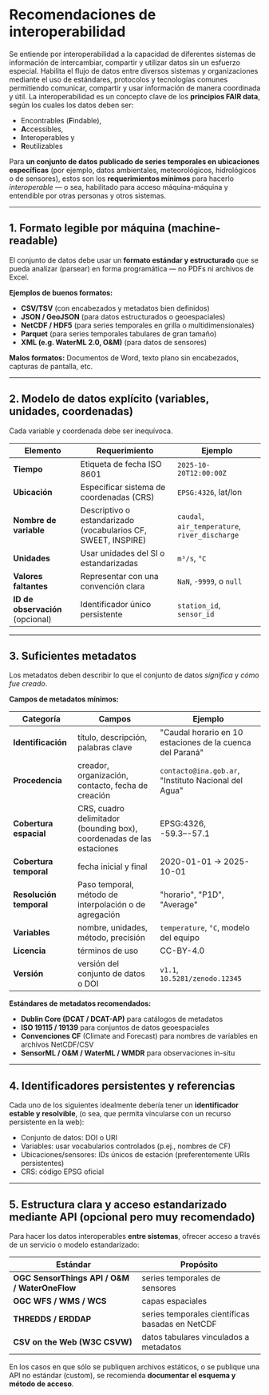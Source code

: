 # Recomendaciones de interoperabilidad
Se entiende por interoperabilidad a la capacidad de diferentes sistemas de información de intercambiar, compartir y utilizar datos sin un esfuerzo especial. Habilita el flujo de datos entre diversos sistemas y organizaciones mediante el uso de estándares, protocolos y tecnologías comunes permitiendo comunicar, compartir y usar información de manera coordinada y útil. La interoperabilidad es un concepto clave de los **principios FAIR data**, según los cuales los datos deben ser:
- Encontrables (**F**indable), 
- **A**ccessibles, 
- **I**nteroperables y 
- **R**eutilizables

Para **un conjunto de datos publicado de series temporales en ubicaciones específicas** (por ejemplo, datos ambientales, meteorológicos, hidrológicos o de sensores), estos son los **requerimientos mínimos** para hacerlo *interoperable* — o sea, habilitado para acceso máquina-máquina y entendible por otras personas y otros sistemas.

---

## 1. Formato legible por máquina (machine-readable)

El conjunto de datos debe usar un **formato estándar y estructurado** que se pueda analizar (parsear) en forma programática — no PDFs ni archivos de Excel.

**Ejemplos de buenos formatos:**

* **CSV/TSV** (con encabezados y metadatos bien definidos)
* **JSON / GeoJSON** (para datos estructurados o geoespaciales)
* **NetCDF / HDF5** (para series temporales en grilla o multidimensionales)
* **Parquet** (para series temporales tabulares de gran tamaño)
* **XML (e.g. WaterML 2.0, O&M)** (para datos de sensores)

**Malos formatos:** Documentos de Word, texto plano sin encabezados, capturas de pantalla, etc.

---

## 2. Modelo de datos explícito (variables, unidades, coordenadas)

Cada variable y coordenada debe ser inequívoca.

| Elemento                       | Requerimiento                                                  | Ejemplo                              |
| ----------------------------- | ------------------------------------------------------------ | ------------------------------------ |
| **Tiempo**                      | Etiqueta de fecha ISO 8601                                           | `2025-10-20T12:00:00Z`               |
| **Ubicación**                  | Especificar sistema de coordenadas (CRS)                  | `EPSG:4326`, lat/lon                 |
| **Nombre de variable**             | Descriptivo o estandarizado (vocabularios CF, SWEET, INSPIRE) | `caudal`, `air_temperature`, `river_discharge` |
| **Unidades**                     | Usar unidades del SI o estandarizadas                                 | `m³/s`, `°C`                         |
| **Valores faltantes**            | Representar con una convención clara                          | `NaN`, `-9999`, o `null`   |
| **ID de observación** (opcional) | Identificador único persistente                  | `station_id`, `sensor_id`            |

---

## 3. Suficientes metadatos

Los metadatos deben describir lo que el conjunto de datos *significa* y *cómo fue creado*.

**Campos de metadatos mínimos:**

| Categoría              | Campos                                    | Ejemplo                                                     |
| --------------------- | --------------------------------------------- | ----------------------------------------------------------- |
| **Identificación**    | título, descripción, palabras clave                  | "Caudal horario en 10 estaciones de la cuenca del Paraná" |
| **Procedencia**        | creador, organización, contacto, fecha de creación | `contacto@ina.gob.ar`, "Instituto Nacional del Agua"                       |
| **Cobertura espacial**  | CRS, cuadro delimitador (bounding box), coordenadas de las estaciones        | EPSG:4326, -59.3–-57.1                                      |
| **Cobertura temporal** | fecha inicial y final                            | 2020-01-01 → 2025-10-01      |
| **Resolución temporal** | Paso temporal, método de interpolación o de agregación | "horario", "P1D", "Average" | 
| **Variables**         | nombre, unidades, método, precisión                  | `temperature`, `°C`, modelo del equipo                           |
| **Licencia**         | términos de uso                                   | CC-BY-4.0                                                   |
| **Versión**        | versión del conjunto de datos o DOI                        | `v1.1`, `10.5281/zenodo.12345`                              |

**Estándares de metadatos recomendados:**

* **Dublin Core (DCAT / DCAT-AP)** para catálogos de metadatos
* **ISO 19115 / 19139** para conjuntos de datos geoespaciales
* **Convenciones CF** (Climate and Forecast) para nombres de variables en archivos NetCDF/CSV
* **SensorML / O&M / WaterML / WMDR** para observaciones in-situ

---

## 4. Identificadores persistentes y referencias

Cada uno de los siguientes idealmente debería tener un **identificador estable y resolvible**, (o sea, que permita vincularse con un recurso persistente en la web):

* Conjunto de datos: DOI o URI
* Variables: usar vocabularios controlados (p.ej., nombres de CF)
* Ubicaciones/sensores: IDs únicos de estación (preferentemente URIs persistentes)
* CRS: código EPSG oficial

---

## 5. Estructura clara y acceso estandarizado mediante API (opcional pero muy recomendado)

Para hacer los datos interoperables **entre sistemas**, ofrecer acceso a través de un servicio o modelo estandarizado:

| Estándar                       | Propósito                           |
| ------------------------------ | ----------------------------------- |
| **OGC SensorThings API / O&M / WaterOneFlow** | series temporales de sensores       |
| **OGC WFS / WMS / WCS**        | capas espaciales                    |
| **THREDDS / ERDDAP**           | series temporales científicas basadas en NetCDF |
| **CSV on the Web (W3C CSVW)**  | datos tabulares vinculados a metadatos       |

En los casos en que sólo se publiquen archivos estáticos, o se publique una API no estándar (custom), se recomienda **documentar el esquema y método de acceso**.

